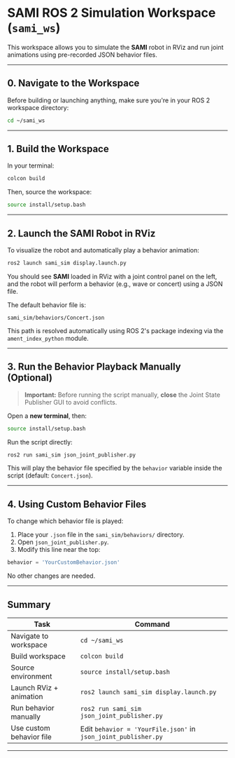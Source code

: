 # SAMI ROS 2 Simulation Workspace (`sami_ws`)

This workspace allows you to simulate the **SAMI** robot in RViz and run joint animations using pre-recorded JSON behavior files.

---

## 0. Navigate to the Workspace

Before building or launching anything, make sure you're in your ROS 2 workspace directory:

```bash
cd ~/sami_ws
```

---

## 1. Build the Workspace

In your terminal:

```bash
colcon build
```

Then, source the workspace:

```bash
source install/setup.bash
```

---

## 2. Launch the SAMI Robot in RViz

To visualize the robot and automatically play a behavior animation:

```bash
ros2 launch sami_sim display.launch.py
```

You should see **SAMI** loaded in RViz with a joint control panel on the left, and the robot will perform a behavior (e.g., wave or concert) using a JSON file.

The default behavior file is:

```
sami_sim/behaviors/Concert.json
```

This path is resolved automatically using ROS 2's package indexing via the `ament_index_python` module.

---

## 3. Run the Behavior Playback Manually (Optional)

> **Important:** Before running the script manually, **close** the Joint State Publisher GUI to avoid conflicts.

Open a **new terminal**, then:

```bash
source install/setup.bash
```

Run the script directly:

```bash
ros2 run sami_sim json_joint_publisher.py
```

This will play the behavior file specified by the `behavior` variable inside the script (default: `Concert.json`).

---

## 4. Using Custom Behavior Files

To change which behavior file is played:

1. Place your `.json` file in the `sami_sim/behaviors/` directory.
2. Open `json_joint_publisher.py`.
3. Modify this line near the top:

```python
behavior = 'YourCustomBehavior.json'
```

No other changes are needed.

---

## Summary

| Task                      | Command                                                    |
| ------------------------- | ---------------------------------------------------------- |
| Navigate to workspace     | `cd ~/sami_ws`                                             |
| Build workspace           | `colcon build`                                             |
| Source environment        | `source install/setup.bash`                                |
| Launch RViz + animation   | `ros2 launch sami_sim display.launch.py`                   |
| Run behavior manually     | `ros2 run sami_sim json_joint_publisher.py`                |
| Use custom behavior file  | Edit `behavior = 'YourFile.json'` in `json_joint_publisher.py` |

---
